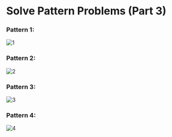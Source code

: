 # Solve Pattern Problems (Part 3)

### Pattern 1:
![1](https://github.com/ArhanBytes/Rohit-Negi-CPP-DSA-Course/assets/153920711/99bd7206-954c-48af-85c3-0d279c505109)
### Pattern 2:
![2](https://github.com/ArhanBytes/Rohit-Negi-CPP-DSA-Course/assets/153920711/d5e77157-3f17-4ccd-a13b-2f7ae9e4fdba)
### Pattern 3:
![3](https://github.com/ArhanBytes/Rohit-Negi-CPP-DSA-Course/assets/153920711/845b04d2-c1cf-4c0b-9ecc-2ed9a14467d3)
### Pattern 4:
![4](https://github.com/ArhanBytes/Rohit-Negi-CPP-DSA-Course/assets/153920711/cc7b5327-4fa3-4ae5-b033-905c5e21cd4c)
